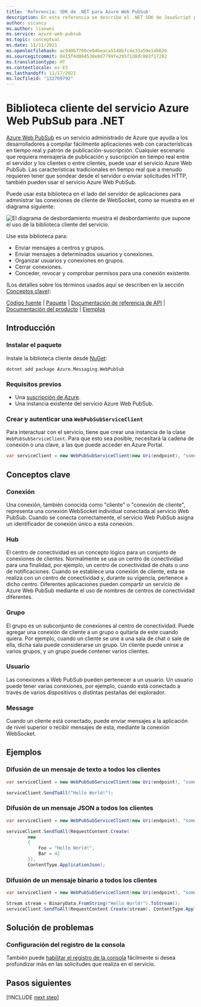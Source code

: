 ```yaml
---
title: 'Referencia: SDK de .NET para Azure Web PubSub'
description: En esta referencia se describe el .NET SDK de JavaScript para el servicio Azure Web PubSub.
author: vicancy
ms.author: lianwei
ms.service: azure-web-pubsub
ms.topic: conceptual
ms.date: 11/11/2021
ms.openlocfilehash: ac940b7760ce94beaca5148bfc4e33a59e14b626
ms.sourcegitcommit: 0415f4d064530e0d7799fe295f1d8dc003f17202
ms.translationtype: HT
ms.contentlocale: es-ES
ms.lasthandoff: 11/17/2021
ms.locfileid: "132709792"
---
```

# <a name="azure-web-pubsub-service-client-library-for-net"></a>Biblioteca cliente del servicio Azure Web PubSub para .NET

[Azure Web PubSub](./index.yml) es un servicio administrado de Azure que ayuda a los desarrolladores a compilar fácilmente aplicaciones web con características en tiempo real y patrón de publicación-suscripción. Cualquier escenario que requiera mensajería de publicación y suscripción en tiempo real entre el servidor y los clientes o entre clientes, puede usar el servicio Azure Web PubSub. Las características tradicionales en tiempo real que a menudo requieren tener que sondear desde el servidor o enviar solicitudes HTTP, también pueden usar el servicio Azure Web PubSub.

Puede usar esta biblioteca en el lado del servidor de aplicaciones para administrar las conexiones de cliente de WebSocket, como se muestra en el diagrama siguiente:

![El diagrama de desbordamiento muestra el desbordamiento que supone el uso de la biblioteca cliente del servicio.](media/sdk-reference/service-client-overflow.png)

Use esta biblioteca para:
- Enviar mensajes a centros y grupos. 
- Enviar mensajes a determinados usuarios y conexiones.
- Organizar usuarios y conexiones en grupos.
- Cerrar conexiones.
- Conceder, revocar y comprobar permisos para una conexión existente.

(Los detalles sobre los términos usados aquí se describen en la sección [Conceptos clave](#key-concepts)):
 
[Código fuente](https://github.com/Azure/azure-sdk-for-net/blob/main/sdk/webpubsub/Azure.Messaging.WebPubSub/src) |
[Paquete](https://www.nuget.org/packages/Azure.Messaging.WebPubSub) |
[Documentación de referencia de API]() |
[Documentación del producto](./index.yml) |
[Ejemplos][samples_ref]

## <a name="getting-started"></a>Introducción

### <a name="install-the-package"></a>Instalar el paquete

Instale la biblioteca cliente desde [NuGet](https://www.nuget.org/):

```dotnetcli
dotnet add package Azure.Messaging.WebPubSub
```

### <a name="prerequisites"></a>Requisitos previos

- Una [suscripción de Azure][azure_sub].
- Una instancia existente del servicio Azure Web PubSub.

### <a name="create-and-authenticate-a-webpubsubserviceclient"></a>Crear y autenticar una `WebPubSubServiceClient`

Para interactuar con el servicio, tiene que crear una instancia de la clase `WebPubSubServiceClient`. Para que esto sea posible, necesitará la cadena de conexión o una clave, a las que puede acceder en Azure Portal.

```C# Snippet:WebPubSubAuthenticate
var serviceClient = new WebPubSubServiceClient(new Uri(endpoint), "some_hub", new AzureKeyCredential(key));
```

## <a name="key-concepts"></a>Conceptos clave

### <a name="connection"></a>Conexión

Una conexión, también conocida como "cliente" o "conexión de cliente", representa una conexión WebSocket individual conectada al servicio Web PubSub. Cuando se conecta correctamente, el servicio Web PubSub asigna un identificador de conexión único a esta conexión.

### <a name="hub"></a>Hub

El centro de conectividad es un concepto lógico para un conjunto de conexiones de clientes. Normalmente se usa un centro de conectividad para una finalidad, por ejemplo, un centro de conectividad de chats o uno de notificaciones. Cuando se establece una conexión de cliente, esta se realiza con un centro de conectividad y, durante su vigencia, pertenece a dicho centro. Diferentes aplicaciones pueden compartir un servicio de Azure Web PubSub mediante el uso de nombres de centros de conectividad diferentes.

### <a name="group"></a>Grupo

El grupo es un subconjunto de conexiones al centro de conectividad. Puede agregar una conexión de cliente a un grupo o quitarla de este cuando quiera. Por ejemplo, cuando un cliente se une a una sala de chat o sale de ella, dicha sala puede considerarse un grupo. Un cliente puede unirse a varios grupos, y un grupo puede contener varios clientes.

### <a name="user"></a>Usuario

Las conexiones a Web PubSub pueden pertenecer a un usuario. Un usuario puede tener varias conexiones, por ejemplo, cuando está conectado a través de varios dispositivos o distintas pestañas del explorador.

### <a name="message"></a>Message

Cuando un cliente está conectado, puede enviar mensajes a la aplicación de nivel superior o recibir mensajes de esta, mediante la conexión WebSocket.

## <a name="examples"></a>Ejemplos

### <a name="broadcast-a-text-message-to-all-clients"></a>Difusión de un mensaje de texto a todos los clientes

```C# Snippet:WebPubSubHelloWorld
var serviceClient = new WebPubSubServiceClient(new Uri(endpoint), "some_hub", new AzureKeyCredential(key));

serviceClient.SendToAll("Hello World!");
```

### <a name="broadcast-a-json-message-to-all-clients"></a>Difusión de un mensaje JSON a todos los clientes

```C# Snippet:WebPubSubSendJson
var serviceClient = new WebPubSubServiceClient(new Uri(endpoint), "some_hub", new AzureKeyCredential(key));

serviceClient.SendToAll(RequestContent.Create(
        new
        {
            Foo = "Hello World!",
            Bar = 42
        }),
        ContentType.ApplicationJson);
```

### <a name="broadcast-a-binary-message-to-all-clients"></a>Difusión de un mensaje binario a todos los clientes

```C# Snippet:WebPubSubSendBinary
var serviceClient = new WebPubSubServiceClient(new Uri(endpoint), "some_hub", new AzureKeyCredential(key));

Stream stream = BinaryData.FromString("Hello World!").ToStream();
serviceClient.SendToAll(RequestContent.Create(stream), ContentType.ApplicationOctetStream);
```

## <a name="troubleshooting"></a>Solución de problemas

### <a name="setting-up-console-logging"></a>Configuración del registro de la consola
También puede [habilitar el registro de la consola](https://github.com/Azure/azure-sdk-for-net/blob/main/sdk/core/Azure.Core/samples/Diagnostics.md#logging) fácilmente si desea profundizar más en las solicitudes que realiza en el servicio.

## <a name="next-steps"></a>Pasos siguientes

[!INCLUDE [next step](includes/include-next-step.md)]


[azure_sub]: https://azure.microsoft.com/free/dotnet/
[samples_ref]: https://github.com/Azure/azure-sdk-for-net/blob/main/sdk/webpubsub/Azure.Messaging.WebPubSub/tests/Samples/
[awps_sample]: https://github.com/Azure/azure-webpubsub/tree/main/samples/csharp